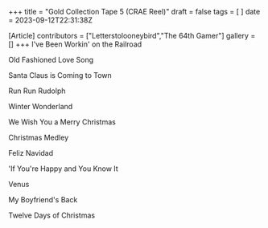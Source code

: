 +++
title = "Gold Collection Tape 5 (CRAE Reel)"
draft = false
tags = [ ]
date = 2023-09-12T22:31:38Z

[Article]
contributors = ["Letterstolooneybird","The 64th Gamer"]
gallery = []
+++
I've Been Workin' on the Railroad

Old Fashioned Love Song

Santa Claus is Coming to Town

Run Run Rudolph

Winter Wonderland

We Wish You a Merry Christmas

Christmas Medley 

Feliz Navidad

'If You're Happy and You Know It

Venus

My Boyfriend's Back

Twelve Days of Christmas